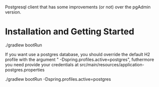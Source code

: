Postgresql client that has some improvements (or not) over the pgAdmin version.


Installation and Getting Started
================================


./gradlew bootRun

If you want use a postgres database, you should override the default H2 profile with the argument " -Dspring.profiles.active=postgres", futhermore you need provide your credentials at src/main/resources/application-postgres.properties

./gradlew bootRun -Dspring.profiles.active=postgres
 